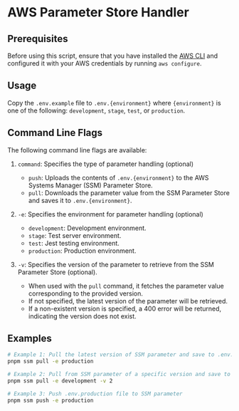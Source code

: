 # AWS Parameter Store Handler

## Prerequisites

Before using this script, ensure that you have installed the [AWS CLI](https://docs.aws.amazon.com/cli/latest/userguide/getting-started-install.html) and configured it with your AWS credentials by running `aws configure`.

## Usage

Copy the `.env.example` file to `.env.{environment}` where `{environment}` is one of the following: `development`, `stage`, `test`, or `production`.

## Command Line Flags

The following command line flags are available:

1. `command`: Specifies the type of parameter handling (optional)

   - `push`: Uploads the contents of `.env.{environment}` to the AWS Systems Manager (SSM) Parameter Store.
   - `pull`: Downloads the parameter value from the SSM Parameter Store and saves it to `.env.{environment}`.

2. `-e`: Specifies the environment for parameter handling (optional)

   - `development`: Development environment.
   - `stage`: Test server environment.
   - `test`: Jest testing environment.
   - `production`: Production environment.

3. `-v`: Specifies the version of the parameter to retrieve from the SSM Parameter Store (optional).
   - When used with the `pull` command, it fetches the parameter value corresponding to the provided version.
   - If not specified, the latest version of the parameter will be retrieved.
   - If a non-existent version is specified, a 400 error will be returned, indicating the version does not exist.

## Examples

```sh
# Example 1: Pull the latest version of SSM parameter and save to .env.production
pnpm ssm pull -e production

# Example 2: Pull from SSM parameter of a specific version and save to .env.development
pnpm ssm pull -e development -v 2

# Example 3: Push .env.production file to SSM parameter
pnpm ssm push -e production
```
